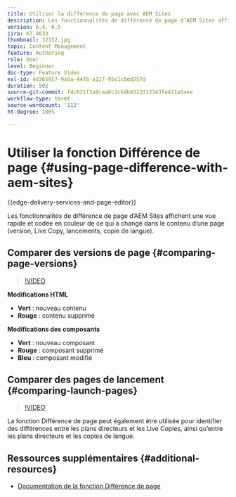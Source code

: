 ```yaml
---
title: Utiliser la différence de page avec AEM Sites
description: Les fonctionnalités de différence de page d’AEM Sites affichent une vue rapide et codée en couleur de ce qui a changé dans le contenu d’une page (version, Live Copy, lancements, copie de langue).
version: 6.4, 6.5
jira: KT-4633
thumbnail: 32152.jpg
topic: Content Management
feature: Authoring
role: User
level: Beginner
doc-type: Feature Video
exl-id: 4d365957-9a5a-44f8-a117-95c1c0dd757d
duration: 502
source-git-commit: f4c621f3a9caa8c2c64b8323312343fe421a5aee
workflow-type: tm+mt
source-wordcount: '112'
ht-degree: 100%

---
```


# Utiliser la fonction Différence de page {#using-page-difference-with-aem-sites}

{{edge-delivery-services-and-page-editor}}

Les fonctionnalités de différence de page d’AEM Sites affichent une vue rapide et codée en couleur de ce qui a changé dans le contenu d’une page (version, Live Copy, lancements, copie de langue).

## Comparer des versions de page {#comparing-page-versions}

>[!VIDEO](https://video.tv.adobe.com/v/32152?quality=12&learn=on)

**Modifications HTML**

* **Vert** : nouveau contenu
* **Rouge** : contenu supprimé

**Modifications des composants**

* **Vert** : nouveau composant
* **Rouge** : composant supprimé
* **Bleu** : composant modifié

## Comparer des pages de lancement {#comparing-launch-pages}

>[!VIDEO](https://video.tv.adobe.com/v/17746?quality=12&learn=on)

La fonction Différence de page peut également être utilisée pour identifier des différences entre les plans directeurs et les Live Copies, ainsi qu’entre les plans directeurs et les copies de langue.

## Ressources supplémentaires {#additional-resources}

* [Documentation de la fonction Différence de page](https://experienceleague.adobe.com/docs/experience-manager-65/authoring/siteandpage/page-diff.html?lang=fr)
